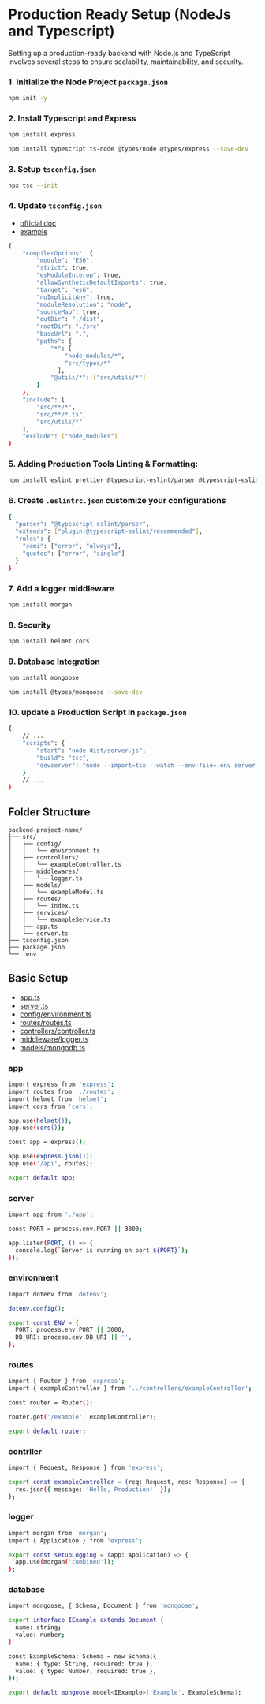 # Production Ready Setup (NodeJs and Typescript)

Setting up a production-ready backend with Node.js and TypeScript involves several steps to ensure scalability, maintainability, and security.

### 1. Initialize the Node Project `package.json`

```bash
npm init -y
```

### 2. Install Typescript and Express

```bash
npm install express
```

```bash
npm install typescript ts-node @types/node @types/express --save-dev
```

### 3. Setup `tsconfig.json`

```bash
npx tsc --init
```

### 4. Update `tsconfig.json`

- [official doc](https://www.typescriptlang.org/docs/handbook/tsconfig-json.html)
- [example](https://www.typescriptlang.org/docs/handbook/tsconfig-json.html)

```bash
{
    "compilerOptions": {
        "module": "ES6",
        "strict": true,
        "esModuleInterop": true,
        "allowSyntheticDefaultImports": true,
        "target": "es6",
        "noImplicitAny": true,
        "moduleResolution": "node",
        "sourceMap": true,
        "outDir": "./dist",
        "rootDir": "./src"
        "baseUrl": ".",
        "paths": {
            "*": [
                "node_modules/*",
                "src/types/*"
              ],
            "@utils/*": ["src/utils/*"]
        }
    },
    "include": [
        "src/**/*",
        "src/**/*.ts",
        "src/utils/*"
    ],
    "exclude": ["node_modules"]
}
```

### 5. Adding Production Tools Linting & Formatting:

```bash
npm install eslint prettier @typescript-eslint/parser @typescript-eslint/eslint-plugin --save-dev
```

### 6. Create `.eslintrc.json` customize your configurations

```bash
{
  "parser": "@typescript-eslint/parser",
  "extends": ["plugin:@typescript-eslint/recommended"],
  "rules": {
    "semi": ["error", "always"],
    "quotes": ["error", "single"]
  }
}
```

### 7. Add a logger middleware

```bash
npm install morgan
```

### 8. Security

```bash
npm install helmet cors
```

### 9. Database Integration

```bash
npm install mongoose
```

```bash
npm install @types/mongoose --save-dev
```

### 10. update a Production Script in `package.json`

```bash
{
    // ...
    "scripts": {
        "start": "node dist/server.js",
        "build": "tsc",
        "devserver": "node --import=tsx --watch --env-file=.env server.ts",
    }
    // ...
}
```

## Folder Structure

```
backend-project-name/
├── src/
│   ├── config/
│   │   └── environment.ts
│   ├── controllers/
│   │   └── exampleController.ts
│   ├── middlewares/
│   │   └── logger.ts
│   ├── models/
│   │   └── exampleModel.ts
│   ├── routes/
│   │   └── index.ts
│   ├── services/
│   │   └── exampleService.ts
│   ├── app.ts
│   └── server.ts
├── tsconfig.json
├── package.json
└── .env
```

## Basic Setup

- [app.ts](#app)
- [server.ts](#server)
- [config/environment.ts](#environment)
- [routes/routes.ts](#routes)
- [controllers/controller.ts](#contrller)
- [middleware/logger.ts](#logger)
- [models/mongodb.ts](#database)

### app

```bash
import express from 'express';
import routes from './routes';
import helmet from 'helmet';
import cors from 'cors';

app.use(helmet());
app.use(cors());

const app = express();

app.use(express.json());
app.use('/api', routes);

export default app;
```

### server

```bash
import app from './app';

const PORT = process.env.PORT || 3000;

app.listen(PORT, () => {
  console.log(`Server is running on port ${PORT}`);
});
```

### environment

```bash
import dotenv from 'dotenv';

dotenv.config();

export const ENV = {
  PORT: process.env.PORT || 3000,
  DB_URI: process.env.DB_URI || '',
};
```

### routes

```bash
import { Router } from 'express';
import { exampleController } from '../controllers/exampleController';

const router = Router();

router.get('/example', exampleController);

export default router;
```

### contrller

```bash
import { Request, Response } from 'express';

export const exampleController = (req: Request, res: Response) => {
  res.json({ message: 'Hello, Production!' });
};
```

### logger

```bash
import morgan from 'morgan';
import { Application } from 'express';

export const setupLogging = (app: Application) => {
  app.use(morgan('combined'));
};
```

### database

```bash
import mongoose, { Schema, Document } from 'mongoose';

export interface IExample extends Document {
  name: string;
  value: number;
}

const ExampleSchema: Schema = new Schema({
  name: { type: String, required: true },
  value: { type: Number, required: true },
});

export default mongoose.model<IExample>('Example', ExampleSchema);
```
